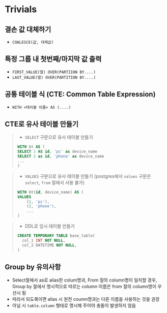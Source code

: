 # Trivials

## 결손 값 대체하기

- `COALESCE(값, 대체값)`

## 특정 그룹 내 첫번째/마지막 값 출력

- `FIRST_VALUE(열) OVER(PARTIION BY....)`
- `LAST_VALUE(열) OVER(PARTITION BY....)`

## 공통 테이블 식 (CTE: Common Table Expression)

- `WITH <테이블 이름> AS (....)`

## CTE로 유사 테이블 만들기
> - `SELECT` 구문으로 유사 테이블 만들기
> ```sql
> WITH bt AS (
> SELECT 1 AS id, 'pc' as device_name
> SELECT 2 as id, 'phone' as device_name
> ...
> )
> ```

> - `VALUES` 구분으로 유사 테이블 만들기 (postgres에서 `values` 구문은 `select`, `from` 절에서 사용 불가) 
> ```sql
> WITH bt(id, device_name) AS (
> VALUES
>     (1, 'pc'),
>     (2, 'phone'),
>     ...
> )
> ```

> -  DDL로 임시 테이블 만들기  
> ```sql
> CREATE TEMPORARY TABLE base_table(
>   col_1 INT NOT NULL,
>   col_2 DATETIME NOT NULL,
> )
> ```

## Group by 유의사항
- Select절에서 as로 alias한 colum명과, From 절의 column명이 일치할 경우, Group by 절에서 명시적으로 따르는 column 이름은 from 절의 column명이 우선시 됨
- 따라서 되도록이면 alias 시 원천 coumn명과는 다른 이름을 사용하는 것을 권장
- 아닐 시 `table.column` 형태로 명시해 주어야 충돌이 발생하지 않음
